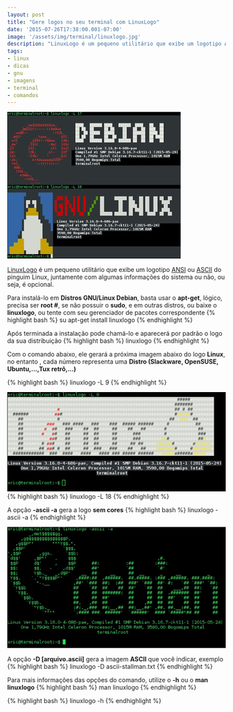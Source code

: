 ```yaml
---
layout: post
title: "Gere logos no seu terminal com LinuxLogo"
date: '2015-07-26T17:38:00.001-07:00'
image: '/assets/img/terminal/linuxlogo.jpg'
description: "LinuxLogo é um pequeno utilitário que exibe um logotipo ANSI ou ASCII do pinguim Linux, juntamente com algumas informações do sistema ou não, ou seja, é opcional."
tags:
- linux
- dicas
- gnu
- imagens
- terminal
- comandos
---
```


![Gere logos no seu terminal com LinuxLogo](/assets/img/terminal/linuxlogo.jpg "Gere logos no seu terminal com LinuxLogo")

[LinuxLogo](https://packages.debian.org/linuxlogo) é um pequeno utilitário que exibe um logotipo [ANSI](https://pt.wikipedia.org/wiki/Código_escape_ANSI) ou [ASCII](https://pt.wikipedia.org/wiki/ASCII) do pinguim Linux, juntamente com algumas informações do sistema ou não, ou seja, é opcional.

Para instalá-lo em __Distros GNU/Linux Debian__, basta usar o __apt-get__, lógico, precisa ser __root #__, se não possuir o __sudo__, e em outras distros, ou baixe o __linuxlogo__, ou tente com seu gerenciador de pacotes correspondente
{% highlight bash %}
su
apt-get install linuxlogo
{% endhighlight %}

Após terminada a instalação pode chamá-lo e aparecerá por padrão o logo da sua distribuição
{% highlight bash %}
linuxlogo
{% endhighlight %}

Com o comando abaixo, ele gerará a próxima imagem abaixo do logo __Linux__, no entanto , cada número representa uma __Distro (Slackware, OpenSUSE, Ubuntu,...,Tux retrô,...)__

{% highlight bash %}
linuxlogo -L 9
{% endhighlight %}
  
![Gere logos no seu terminal com LinuxLogo](/assets/img/terminal/linuxlogo2.jpg "Gere logos no seu terminal com LinuxLogo")
{% highlight bash %}
linuxlogo -L 18
{% endhighlight %}
    
A opção __-ascii -a__ gera a logo __sem cores__
{% highlight bash %}
linuxlogo -ascii -a
{% endhighlight %}
    
![Gere logos no seu terminal com LinuxLogo](/assets/img/terminal/linuxlogo3.jpg "Gere logos no seu terminal com LinuxLogo")

A opção __-D [arquivo.ascii]__ gera a imagem __ASCII__ que você indicar, exemplo
{% highlight bash %}
linuxlogo -D ascii-stallman.txt
{% endhighlight %}
  
Para mais informações das opções do comando, utilize o __-h__ ou o __man linuxlogo__
{% highlight bash %}
man linuxlogo
{% endhighlight %}

{% highlight bash %}
linuxlogo -h
{% endhighlight %}

<script async src="https://pagead2.googlesyndication.com/pagead/js/adsbygoogle.js"></script>

<!-- Informat -->
<ins class="adsbygoogle"
 style="display:block"
 data-ad-client="ca-pub-2838251107855362"
 data-ad-slot="2327980059"
 data-ad-format="auto"
 data-full-width-responsive="true"></ins>

<script>
(adsbygoogle = window.adsbygoogle || []).push({});
</script>



